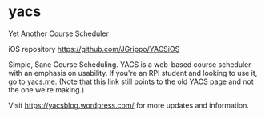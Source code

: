 # yacs
Yet Another Course Scheduler

iOS repository https://github.com/JGrippo/YACSiOS

Simple, Sane Course Scheduling.
YACS is a web-based course scheduler with an emphasis on usability.
If you're an RPI student and looking to use it, go to [yacs.me](http://yacs.me).
(Note that this link still points to the old YACS page and not the one we're making.)

Visit https://yacsblog.wordpress.com/ for more updates and information.